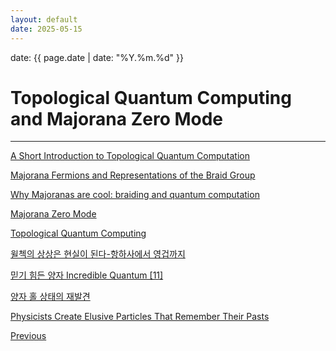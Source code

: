 ```yaml
---
layout: default
date: 2025-05-15
---
```


date: {{ page.date | date: "%Y.%m.%d" }}

# Topological Quantum Computing and Majorana Zero Mode



----

[A Short Introduction to Topological Quantum Computation](https://arxiv.org/abs/1705.04103)

[Majorana Fermions and Representations of the
Braid Group](https://arxiv.org/pdf/1710.04650)

[Why Majoranas are cool: braiding and quantum computation](https://topocondmat.org/w2_majorana/braiding.html)

[Majorana Zero Mode](https://ncatlab.org/nlab/show/Majorana+zero+mode)

[Topological Quantum Computing](https://wiki.qisk.or.kr/%EC%9C%84%EC%83%81_%EC%96%91%EC%9E%90_%EC%BB%B4%ED%93%A8%ED%8C%85_(Topological_Quantum_Computing))

[윌첵의 상상은 현실이 된다-항하사에서 영겁까지](https://horizon.kias.re.kr/26440/)

[믿기 힘든 양자 Incredible Quantum [11]](https://horizon.kias.re.kr/15977/)

[양자 홀 상태의 재발견](https://horizon.kias.re.kr/28002/)

[Physicists Create Elusive Particles That Remember Their Pasts](https://www.quantamagazine.org/physicists-create-elusive-particles-that-remember-their-pasts-20230509/)




<div class="pagination">
  <a href="{{ '/Phys/Q/Q_content.html' | relative_url }}" class="prev-button">Previous</a>
</div>